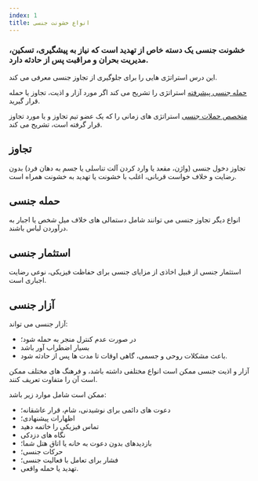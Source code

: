 ```yaml
---
index: 1
title: انواع خشونت جنسی
---
```

### خشونت جنسی یک دسته خاص از تهدید است که نیاز به پیشگیری، تسکین، مدیریت بحران و مراقبت پس از حادثه دارد.

این درس استراتژی هایی را برای جلوگیری از تجاوز جنسی معرفی می کند.

[حمله جنسی پیشرفته](umbrella://incident-response/sexual-assault/advanced)  استراتژی را تشریح می کند اگر مورد آزار و اذیت، تجاوز یا حمله قرار گیرید.

[متخصص حملات جنسی](umbrella://incident-response/sexual-assault/expert) استراتژی های زمانی را که یک عضو تیم تجاوز و یا مورد تجاوز قرار گرفته است، تشریح می کند.

## تجاوز

تجاوز دخول جنسی (واژن، مقعد یا وارد کردن آلت تناسلی یا جسم به دهان فرد) بدون رضایت و خلاف خواست قربانی، اغلب با خشونت یا تهدید به خشونت همراه است.

## حمله جنسی

انواع دیگر تجاوز جنسی می توانند شامل دستمالی های خلاف میل شخص یا اجبار به درآوردن لباس باشند.

## استثمار جنسی

استثمار جنسی از قبیل اخاذی از مزایای جنسی برای حفاظت فیزیکی، نوعی رضایت اجباری است.

## آزار جنسی

آزار جنسی می تواند:

*   در صورت عدم کنترل منجر به حمله شود؛
*   بسیار اضطراب آور باشد
*   باعث مشکلات روحی و جسمی، گاهی اوقات تا مدت ها پس از حادثه شود.

آزار و اذیت جنسی ممکن است انواع مختلفی داشته باشد، و فرهنگ های مختلف ممکن است آن را متفاوت تعریف کنند.

ممکن است شامل موارد زیر باشد:

*   دعوت های دائمی برای نوشیدنی، شام، قرار عاشقانه؛
*   اظهارات پیشنهادی؛
*   تماس فیزیکی را خاتمه دهید
*   نگاه های دزدکی
*   بازدیدهای بدون دعوت به خانه یا اتاق هتل شما؛
*   حرکات جنسی؛
*   فشار برای تعامل با فعالیت جنسی؛
*   تهدید یا حمله واقعی.